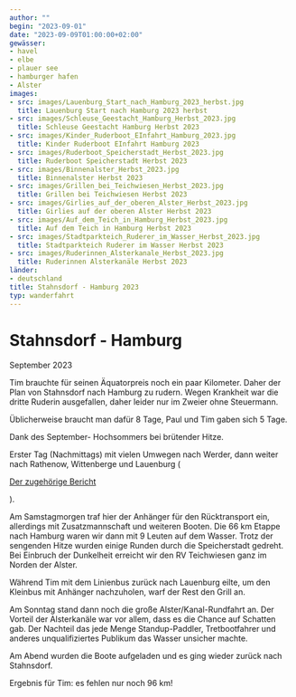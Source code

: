 ```yaml
---
author: ""
begin: "2023-09-01"
date: "2023-09-09T01:00:00+02:00"
gewässer: 
- havel
- elbe
- plauer see
- hamburger hafen
- Alster
images:
- src: images/Lauenburg_Start_nach_Hamburg_2023_herbst.jpg
  title: Lauenburg Start nach Hamburg 2023 herbst
- src: images/Schleuse_Geestacht_Hamburg_Herbst_2023.jpg
  title: Schleuse Geestacht Hamburg Herbst 2023
- src: images/Kinder_Ruderboot_EInfahrt_Hamburg_2023.jpg
  title: Kinder Ruderboot EInfahrt Hamburg 2023
- src: images/Ruderboot_Speicherstadt_Herbst_2023.jpg
  title: Ruderboot Speicherstadt Herbst 2023
- src: images/Binnenalster_Herbst_2023.jpg
  title: Binnenalster Herbst 2023
- src: images/Grillen_bei_Teichwiesen_Herbst_2023.jpg
  title: Grillen bei Teichwiesen Herbst 2023
- src: images/Girlies_auf_der_oberen_Alster_Herbst_2023.jpg
  title: Girlies auf der oberen Alster Herbst 2023
- src: images/Auf_dem_Teich_in_Hamburg_Herbst_2023.jpg
  title: Auf dem Teich in Hamburg Herbst 2023
- src: images/Stadtparkteich_Ruderer_im_Wasser_Herbst_2023.jpg
  title: Stadtparkteich Ruderer im Wasser Herbst 2023
- src: images/Ruderinnen_Alsterkanale_Herbst_2023.jpg
  title: Ruderinnen Alsterkanäle Herbst 2023
länder:
- deutschland
title: Stahnsdorf - Hamburg 2023
typ: wanderfahrt
---
```



# Stahnsdorf - Hamburg


September 2023

Tim brauchte für seinen Äquatorpreis noch ein paar Kilometer. Daher der Plan von Stahnsdorf nach Hamburg zu rudern. Wegen Krankheit war die dritte Ruderin ausgefallen, daher leider nur im Zweier ohne Steuermann.

Üblicherweise braucht man dafür 8 Tage, Paul und Tim gaben sich 5 Tage.

Dank des September- Hochsommers bei brütender Hitze.

Erster Tag (Nachmittags) mit vielen Umwegen nach Werder, dann weiter nach Rathenow, Wittenberge und Lauenburg (

[Der zugehörige Bericht](/berichte/2023/stahnsdorf_-_hamburg_2023_teil)

).

Am Samstagmorgen traf hier der Anhänger für den Rücktransport ein, allerdings mit Zusatzmannschaft und weiteren Booten. Die 66 km Etappe nach Hamburg waren wir dann mit 9 Leuten auf dem Wasser. Trotz der sengenden Hitze wurden einige Runden durch die Speicherstadt gedreht. Bei Einbruch der Dunkelheit erreicht wir den RV Teichwiesen ganz im Norden der Alster.

Während Tim mit dem Linienbus zurück nach Lauenburg eilte, um den Kleinbus mit Anhänger nachzuholen, warf der Rest den Grill an.

Am Sonntag stand dann noch die große Alster/Kanal-Rundfahrt an. Der Vorteil der Alsterkanäle war vor allem, dass es die Chance auf Schatten gab. Der Nachteil das jede Menge Standup-Paddler, Tretbootfahrer und anderes unqualifiziertes Publikum das Wasser unsicher machte.

Am Abend wurden die Boote aufgeladen und es ging wieder zurück nach Stahnsdorf.

Ergebnis für Tim: es fehlen nur noch 96 km!
